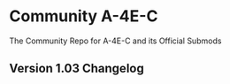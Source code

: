 # Community A-4E-C
The Community Repo for A-4E-C and its Official Submods
## Version 1.03 Changelog

